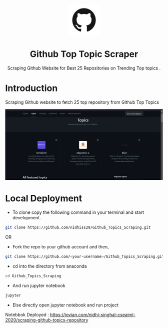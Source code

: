 <p align="center">
<img src="./images/GitHub-Mark.png" alt="Github" width = 20%/>
</p>
<h1 align="center">Github Top Topic Scraper</h1>
<p align="center">
Scraping Github Website for Best 25 Repositories on Trending Top topics .
</p>


# Introduction

Scraping Github website to fetch 25 top repository from Github Top Topics
<p align="center">
<img src="./images/2023-04-16 (10).png" alt="Github" />
</p>


# Local Deployment

- To clone copy the following command in your terminal and start development.

```sh
git clone https://github.com/nidhiss29/Github_Topics_Scraping.git
```

OR

- Fork the repo to your github account and then,

```sh
git clone https://github.com/<your-username>/Github_Topics_Scraping.git
```

- cd into the directory from anaconda 

```sh
cd Github_Topics_Scraping
```

- And run jupyter notebook
```sh 
jupyter
```

- Else directly open jupyter notebook and run project



Notebbok Deployed : https://jovian.com/nidhi-singhal-cseaiml-2020/scraping-github-topics-repository
